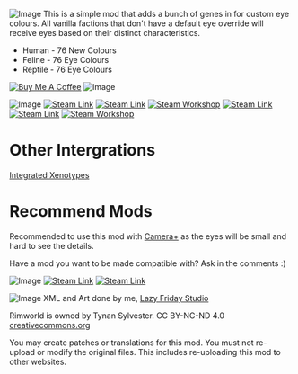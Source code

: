 ![Image](https://i.imgur.com/PYPncT6.png)
This is a simple mod that adds a bunch of genes in for custom eye colours. All vanilla factions that don't have a default eye override will receive eyes based on their distinct characteristics.

- Human - 76 New Colours
- Feline - 76 Eye Colours
- Reptile - 76 Eye Colours

[![Buy Me A Coffee](https://i.imgur.com/6UlYsZA.png)](https://www.buymeacoffee.com/LFStudio)
![Image](https://i.imgur.com/IwC9ybE.png)

![Image](https://i.imgur.com/16DBOPd.png)
[![Steam Link](https://i.imgur.com/V8PHCB3.png)](https://steamcommunity.com/sharedfiles/filedetails/?id=2909372626)
[![Steam Link](https://i.imgur.com/gEbl0ES.png)](https://steamcommunity.com/sharedfiles/filedetails/?id=2912569371)
[![Steam Workshop](https://i.imgur.com/oVFKG9h.png)](https://steamcommunity.com/workshop/filedetails/?id=1635901197)
[![Steam Link](https://i.imgur.com/1qpUdL7.png)](https://steamcommunity.com/sharedfiles/filedetails/?id=2880990495)
[![Steam Link](https://i.imgur.com/pwLOqbW.png)](https://steamcommunity.com/sharedfiles/filedetails/?id=2892939181)
[![Steam Workshop](https://i.imgur.com/AK1ihlj.png)](https://steamcommunity.com/workshop/filedetails/?id=2877887281)

# Other Intergrations

[Integrated Xenotypes](https://steamcommunity.com/sharedfiles/filedetails/?id=2888056643)

# Recommend Mods
Recommended to use this mod with [Camera+](https://steamcommunity.com/sharedfiles/filedetails/?id=867467808) as the eyes will be small and hard to see the details.

Have a mod you want to be made compatible with? Ask in the comments :)

![Image](https://i.imgur.com/j2Qa3am.png)
[![Steam Link](https://i.imgur.com/7UVyj7k.png)](https://steamcommunity.com/sharedfiles/filedetails/?id=2912569371)
[![Steam Link](https://i.imgur.com/RnUjw7H.png)](https://steamcommunity.com/sharedfiles/filedetails/?id=2909372626)

![Image](https://i.imgur.com/Wtg1ZwF.png)
XML and Art done by me, [Lazy Friday Studio](https://www.lazyfridaystudio.com)

Rimworld is owned by Tynan Sylvester.
CC BY-NC-ND 4.0 [creativecommons.org](https://creativecommons.org)

You may create patches or translations for this mod. You must not re-upload or modify the original files. This includes re-uploading this mod to other websites.